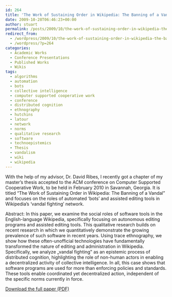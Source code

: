 ```yaml
---
id: 264
title: 'The Work of Sustaining Order in Wikipedia: The Banning of a Vandal'
date: 2009-10-28T06:46:23+00:00
author: stuart
permalink: /posts/2009/10/the-work-of-sustaining-order-in-wikipedia-the-banning-of-a-vandal// 
redirect_from:
  - /wordpress/2009/10/the-work-of-sustaining-order-in-wikipedia-the-banning-of-a-vandal/
  - /wordpress/?p=264
categories:
  - Academic Works
  - Conference Presentations
  - Published Works
  - Wikis
tags:
  - algorithms
  - automation
  - bots
  - collective intelligence
  - computer supported cooperative work
  - conference
  - distributed cognition
  - ethnography
  - hutchins
  - latour
  - network
  - norms
  - qualitative research
  - software
  - technoepistemics
  - Thesis
  - vandalism
  - wiki
  - wikipedia
---
```

With the help of my advisor, Dr. David Ribes, I recently got a chapter of my master&#8217;s thesis accepted to the ACM conference on Computer Supported Cooperative Work, to be held in February 2010 in Savannah, Georgia. It is titled “The Work of Sustaining Order in Wikipedia: The Banning of a Vandal” and focuses on the roles of automated ‘bots’ and assisted editing tools in Wikipedia’s ‘vandal fighting’ network.

Abstract: In this paper, we examine the social roles of software tools in the English-language Wikipedia, specifically focusing on autonomous editing programs and assisted editing tools. This qualitative research builds on recent research in which we quantitatively demonstrate the growing prevalence of such software in recent years. Using trace ethnography, we show how these often-unofficial technologies have fundamentally transformed the nature of editing and administration in Wikipedia. Specifically, we analyze „vandal fighting‟ as an epistemic process of distributed cognition, highlighting the role of non-human actors in enabling a decentralized activity of collective intelligence. In all, this case shows that software programs are used for more than enforcing policies and standards. These tools enable coordinated yet decentralized action, independent of the specific norms currently in force.

[Download the full paper (PDF)](http://www.stuartgeiger.com/papers/cscw-sustaining-order-wikipedia.pdf)
